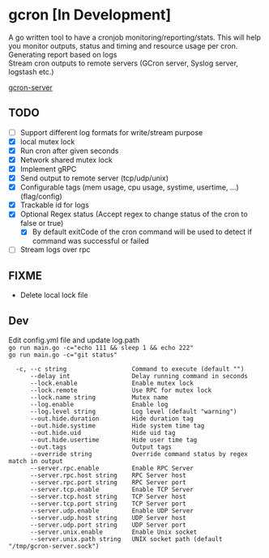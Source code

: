 # gcron [In Development]
A go written tool to have a cronjob monitoring/reporting/stats. This will help you monitor outputs, status and timing and resource usage per cron.  
Generating report based on logs  
Stream cron outputs to remote servers (GCron server, Syslog server, logstash etc.)  

[gcron-server](https://github.com/mbrostami/gcron-server)
## TODO
- [ ] Support different log formats for write/stream purpose 
- [x] local mutex lock
- [x] Run cron after given seconds
- [x] Network shared mutex lock
- [x] Implement gRPC
- [x] Send output to remote server (tcp/udp/unix)
- [x] Configurable tags (mem usage, cpu usage, systime, usertime, ...) (flag/config)
- [x] Trackable id for logs
- [x] Optional Regex status (Accept regex to change status of the cron to false or true)
  - [x] By default exitCode of the cron command will be used to detect if command was successful or failed
- [ ] Stream logs over rpc

## FIXME
- Delete local lock file

## Dev
Edit config.yml file and update log.path   
`go run main.go -c="echo 111 && sleep 1 && echo 222"`   
`go run main.go -c="git status"`  
```
  -c, --c string                  Command to execute (default "")
      --delay int                 Delay running command in seconds
      --lock.enable               Enable mutex lock
      --lock.remote               Use RPC for mutex lock
      --lock.name string          Mutex name
      --log.enable                Enable log
      --log.level string          Log level (default "warning")
      --out.hide.duration         Hide duration tag
      --out.hide.systime          Hide system time tag
      --out.hide.uid              Hide uid tag
      --out.hide.usertime         Hide user time tag
      --out.tags                  Output tags
      --override string           Override command status by regex match in output
      --server.rpc.enable         Enable RPC Server
      --server.rpc.host string    RPC Server host
      --server.rpc.port string    RPC Server port
      --server.tcp.enable         Enable TCP Server
      --server.tcp.host string    TCP Server host
      --server.tcp.port string    TCP Server port
      --server.udp.enable         Enable UDP Server
      --server.udp.host string    UDP Server host
      --server.udp.port string    UDP Server port
      --server.unix.enable        Enable Unix socket
      --server.unix.path string   UNIX socket path (default "/tmp/gcron-server.sock")
```
